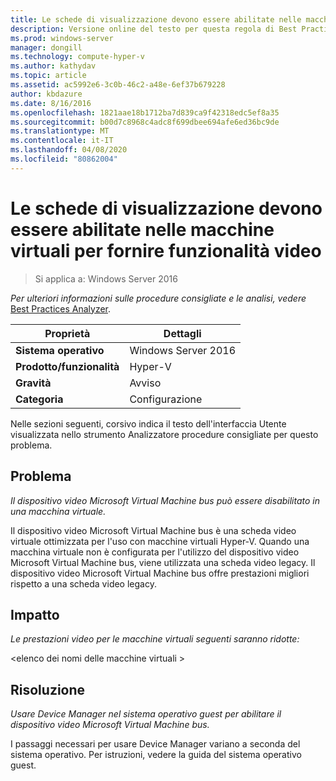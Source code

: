 ```yaml
---
title: Le schede di visualizzazione devono essere abilitate nelle macchine virtuali per fornire funzionalità video
description: Versione online del testo per questa regola di Best Practices Analyzer.
ms.prod: windows-server
manager: dongill
ms.technology: compute-hyper-v
ms.author: kathydav
ms.topic: article
ms.assetid: ac5992e6-3c0b-46c2-a48e-6ef37b679228
author: kbdazure
ms.date: 8/16/2016
ms.openlocfilehash: 1821aae18b1712ba7d839ca9f42318edc5ef8a35
ms.sourcegitcommit: b00d7c8968c4adc8f699dbee694afe6ed36bc9de
ms.translationtype: MT
ms.contentlocale: it-IT
ms.lasthandoff: 04/08/2020
ms.locfileid: "80862004"
---
```

# <a name="display-adapters-should-be-enabled-in-virtual-machines-to-provide-video-capabilities"></a>Le schede di visualizzazione devono essere abilitate nelle macchine virtuali per fornire funzionalità video

>Si applica a: Windows Server 2016


  
*Per ulteriori informazioni sulle procedure consigliate e le analisi, vedere* [Best Practices Analyzer](https://go.microsoft.com/fwlink/?LinkId=122786).  
  
|Proprietà|Dettagli|  
|-|-|  
|**Sistema operativo**|Windows Server 2016|  
|**Prodotto/funzionalità**|Hyper-V|  
|**Gravità**|Avviso|  
|**Categoria**|Configurazione|  
  
Nelle sezioni seguenti, corsivo indica il testo dell'interfaccia Utente visualizzata nello strumento Analizzatore procedure consigliate per questo problema.  
  
## <a name="issue"></a>Problema  
  
*Il dispositivo video Microsoft Virtual Machine bus può essere disabilitato in una macchina virtuale.*  
  
Il dispositivo video Microsoft Virtual Machine bus è una scheda video virtuale ottimizzata per l'uso con macchine virtuali Hyper-V. Quando una macchina virtuale non è configurata per l'utilizzo del dispositivo video Microsoft Virtual Machine bus, viene utilizzata una scheda video legacy. Il dispositivo video Microsoft Virtual Machine bus offre prestazioni migliori rispetto a una scheda video legacy.  
  
## <a name="impact"></a>Impatto  
  
*Le prestazioni video per le macchine virtuali seguenti saranno ridotte:*  
  
\<elenco dei nomi delle macchine virtuali >  
  
## <a name="resolution"></a>Risoluzione  
  
*Usare Device Manager nel sistema operativo guest per abilitare il dispositivo video Microsoft Virtual Machine bus.*  
  
I passaggi necessari per usare Device Manager variano a seconda del sistema operativo. Per istruzioni, vedere la guida del sistema operativo guest.  
  


